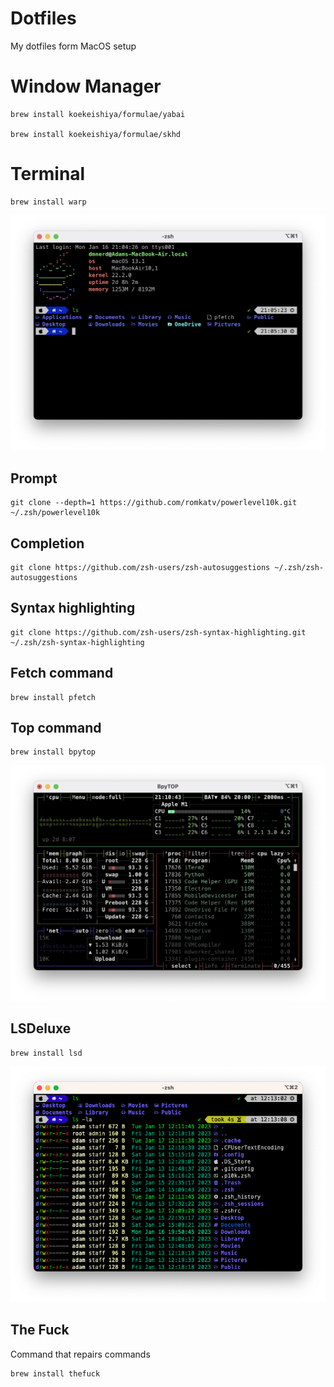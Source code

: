 # Dotfiles
My dotfiles form MacOS setup

# Window Manager

    brew install koekeishiya/formulae/yabai

    brew install koekeishiya/formulae/skhd

# Terminal

    brew install warp

![Terminal](https://raw.githubusercontent.com/DMNerd/Dotfiles/main/Screenshots/Term.png "My terminal")

## Prompt

    git clone --depth=1 https://github.com/romkatv/powerlevel10k.git ~/.zsh/powerlevel10k
    
## Completion

    git clone https://github.com/zsh-users/zsh-autosuggestions ~/.zsh/zsh-autosuggestions

## Syntax highlighting

    git clone https://github.com/zsh-users/zsh-syntax-highlighting.git ~/.zsh/zsh-syntax-highlighting

## Fetch command

    brew install pfetch
    
## Top command

    brew install bpytop

![bpytop](https://raw.githubusercontent.com/DMNerd/dotfiles/main/Screenshots/bpytop.png "bpytop")

## LSDeluxe

    brew install lsd    

![lsdeluxe](https://raw.githubusercontent.com/DMNerd/dotfiles/main/Screenshots/lsdeluxe.png "LSDeluxe")

## The Fuck

Command that repairs commands

    brew install thefuck
